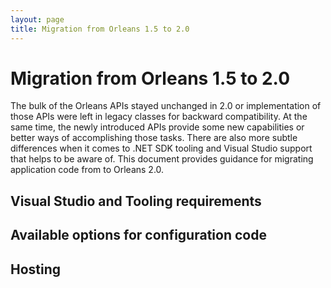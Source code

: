 ```yaml
---
layout: page
title: Migration from Orleans 1.5 to 2.0
---
```


# Migration from Orleans 1.5 to 2.0

The bulk of the Orleans APIs stayed unchanged in 2.0 or implementation of those APIs were left in legacy classes for backward compatibility. At the same time, the newly introduced APIs provide some new capabilities or better ways of accomplishing those tasks. There are also more subtle differences when it comes to .NET SDK tooling and Visual Studio support that helps to be aware of. This document provides guidance for migrating application code from to Orleans 2.0.

## Visual Studio and Tooling requirements

## Available options for configuration code

## Hosting
